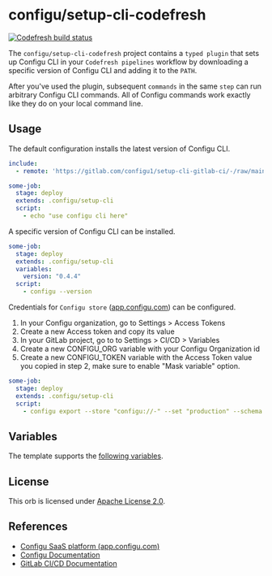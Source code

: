 # configu/setup-cli-codefresh

[![Codefresh build status]( https://g.codefresh.io/api/badges/pipeline/configu/setup-cli-codefresh%2Fsetup-cli-codefresh?type=cf-1&key=eyJhbGciOiJIUzI1NiJ9.NjRjYTlkOTYzNmQzNzJmNzI0ZGVhNjlk.XQdQn6kqcCVdKxS58aZ7W5Xs4EKUOPM4jOffc_FlQbk)]( https://g.codefresh.io/pipelines/edit/new/builds?id=64caa99af66f1518afd38547&pipeline=setup-cli-codefresh&projects=setup-cli-codefresh&projectId=64ca9deacf5a1d0611eed016)

The `configu/setup-cli-codefresh` project contains a `typed plugin` that sets up Configu CLI in your `Codefresh pipelines` workflow by downloading a specific version of Configu CLI and adding it to the `PATH`.

After you've used the plugin, subsequent `commands` in the same `step` can run arbitrary Configu CLI commands.
All of Configu commands work exactly like they do on your local command line.

## Usage

The default configuration installs the latest version of Configu CLI.

```yaml
include:
  - remote: 'https://gitlab.com/configu1/setup-cli-gitlab-ci/-/raw/main/configu.gitlab-ci.yml'

some-job:
  stage: deploy
  extends: .configu/setup-cli
  script:
    - echo "use configu cli here"
```

A specific version of Configu CLI can be installed.

```yaml
some-job:
  stage: deploy
  extends: .configu/setup-cli
  variables:
    version: "0.4.4"
  script:
    - configu --version
```

Credentials for `Configu store` ([app.configu.com](https://app.configu.com/)) can be configured.

1. In your Configu organization, go to Settings > Access Tokens
2. Create a new Access token and copy its value
3. In your GitLab project, go to to Settings > CI/CD > Variables 
4. Create a new CONFIGU_ORG variable with your Configu Organization id
5. Create a new CONFIGU_TOKEN variable with the Access Token value you copied in step 2, make sure to enable "Mask variable" option.

```yaml
some-job:
  stage: deploy
  extends: .configu/setup-cli
  script:
    - configu export --store "configu://-" --set "production" --schema "path/to/schema.cfgu.json"
```

## Variables

The template supports the [following variables](https://gitlab.com/configu1/setup-cli-gitlab-ci/-/blob/main/configu.gitlab-ci.yml#L1).

## License

This orb is licensed under [Apache License 2.0](https://gitlab.com/configu1/setup-cli-gitlab-ci/-/blob/main/LICENSE).

## References
- [Configu SaaS platform (app.configu.com)](https://app.configu.com/)
- [Configu Documentation](https://configu.com/docs)
- [GitLab CI/CD Documentation](https://docs.gitlab.com/ee/ci/)